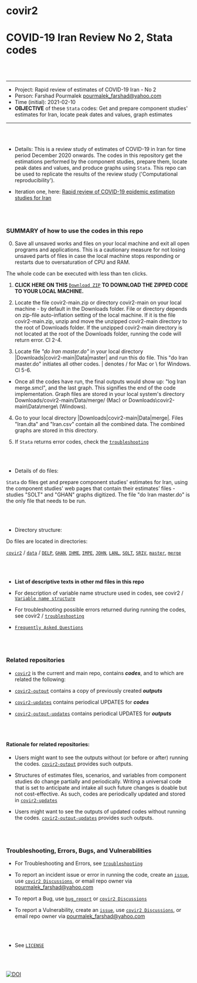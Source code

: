 # covir2

# COVID-19 Iran Review No 2, Stata codes

<br/><br/>


********************************************************************************************************************************************
* Project: Rapid review of estimates of COVID-19 Iran - No 2
* Person: Farshad Pourmalek pourmalek_farshad@yahoo.com
* Time (initial): 2021-02-10
* **OBJECTIVE** of these `Stata` codes: Get and prepare component studies' estimates for Iran, locate peak dates and values, graph estimates
********************************************************************************************************************************************

<br/><br/>


* Details: This is a review study of estimates of COVID-19 in Iran for time period December 2020 onwards. The codes in this repository get the estimations performed by the component studies, prepare them, locate peak dates and values, and produce graphs using `Stata`. This repo can be used to replicate the results of the review study ('Computational reproducibility').


* Iteration one, here: [Rapid review of COVID-19 epidemic estimation studies for Iran]( https://bmcpublichealth.biomedcentral.com/articles/10.1186/s12889-021-10183-3)

<br/><br/>



### SUMMARY of how to use the codes in this repo

0. Save all unsaved works and files on your local machine and exit all open programs and applications. This is a cautionary measure for not losing unsaved parts of files in case the local machine stops responding or restarts due to oversaturation of CPU and RAM. 

The whole code can be executed with less than ten clicks. 

1. **CLICK HERE ON THIS**  [`Download ZIP`](https://github.com/pourmalek/covir2/archive/refs/heads/main.zip) **TO DOWNLOAD THE ZIPPED CODE TO YOUR LOCAL MACHINE.**

2. Locate the file covir2-main.zip or directory covir2-main on your local machine - by default in the Downloads folder. File or directory depends on zip-file auto-inflation setting of the local machine. If it is the file covir2-main.zip, unzip and move the unzipped covir2-main directory to the root of Downloads folder. If the unzipped covir2-main directory is not located at the root of the Downloads folder, running the code will return error. Cl 2-4.

3. Locate file *"do Iran master.do"* in your local directory |Downloads|covir2-main|Data|master| and run this do file. This "do Iran master.do" initiates all other codes. | denotes / for Mac or \ for Windows. Cl 5-6.

- Once all the codes have run, the final outputs would show up: "log Iran merge.smcl", and the last graph. This signifies the end of the code implementation. Graph files are stored in your local system's directory Downloads/covir2-main/Data/merge/ (Mac) or Downloads\covir2-main\Data\merge\ (Windows).

4. Go to your local directory |Downloads|covir2-main|Data|merge|. Files "Iran.dta" and "Iran.csv" contain all the combined data. The combined graphs are stored in this directory. 

5. If `Stata` returns error codes, check the [`troubleshooting`](https://github.com/pourmalek/covir2/blob/main/Troubleshooting.md)

<br/><br/>

* Details of do files:

`Stata` do files get and prepare component studies' estimates for Iran, using the component studies' web pages that contain their estimates’ files - studies "SOLT" and "GHAN" graphs digitized. The file "do Iran master.do" is the only file that needs to be run. 

<br/><br/>


* Directory structure:

Do files are located in directories: 

[`covir2`](https://github.com/pourmalek/covir2) / [`data`](https://github.com/pourmalek/covir2/tree/main/Data) / [`DELP`](https://github.com/pourmalek/covir2/tree/main/Data/DELP), [`GHAN`](https://github.com/pourmalek/covir2/tree/main/Data/GHAN), [`IHME`](https://github.com/pourmalek/covir2/tree/main/Data/IHME), [`IMPE`](https://github.com/pourmalek/covir2/tree/main/Data/IMPE), [`JOHN`](https://github.com/pourmalek/covir2/tree/main/Data/JOHN), [`LANL`](https://github.com/pourmalek/covir2/tree/main/Data/LANL), [`SOLT`](https://github.com/pourmalek/covir2/tree/main/Data/SOLT), [`SRIV`](https://github.com/pourmalek/covir2/tree/main/Data/SRIV), [`master`](https://github.com/pourmalek/covir2/tree/main/Data/master), [`merge`](https://github.com/pourmalek/covir2/tree/main/Data/merge)

<br/><br/>


* **List of descriptive texts in other md files in this repo**

* For description of variable name structure used in codes, see covir2 / [`Variable name structure`](https://github.com/pourmalek/covir2/blob/main/Variable%20name%20structure.md)

* For troubleshooting possible errors returned during running the codes, see covir2 / [`troubleshooting`](https://github.com/pourmalek/covir2/blob/main/Troubleshooting.md)

* [`Frequently Asked Questions`](https://github.com/pourmalek/covir2/blob/main/FAQs.md)

<br/><br/>

### Related repositories 
* [`covir2`](https://github.com/pourmalek/covir2) is the current and main repo, contains **_codes_**, and to which are related the following:

* [`covir2-output`](https://github.com/pourmalek/covir2-output) contains a copy of previously created **_outputs_**

* [`covir2-updates`](https://github.com/pourmalek/covir2-updates) contains periodical UPDATES for **_codes_**

* [`covir2-output-updates`](https://github.com/pourmalek/covir2-output-updates) contains periodical UPDATES for **_outputs_**

<br/><br/>

#### Rationale for related repositories:

* Users might want to see the outputs without (or before or after) running the codes. [`covir2-output`](https://github.com/pourmalek/covir2-output) provides such outputs.

* Structures of estimates files, scenarios, and variables from component studies do change partially and periodically. Writing a universal code that is set to anticipate and intake all such future changes is doable but not cost-effective. As such, codes are periodically updated and stored in [`covir2-updates`](https://github.com/pourmalek/covir2-updates)

*  Users might want to see the outputs of updated codes without running the codes. [`covir2-output-updates`](https://github.com/pourmalek/covir2-output-updates) provides such outputs.


<br/><br/>

### Troubleshooting, Errors, Bugs, and Vulnerabilities

* For Troubleshooting and Errors, see [`troubleshooting`](https://github.com/pourmalek/covir2/blob/main/Troubleshooting.md)

* To report an incident issue or error in running the code, create an [`issue`](https://github.com/pourmalek/covir2/issues), use [`covir2 Discussions`](https://github.com/pourmalek/covir2/discussions), or email repo owner via pourmalek_farshad@yahoo.com

* To report a Bug, use [`bug_report`](https://github.com/pourmalek/covir2/blob/main/.github/ISSUE_TEMPLATE/bug_report.md) or [`covir2 Discussions`](https://github.com/pourmalek/covir2/discussions)

* To report a Vulnerability, create an [`issue`](https://github.com/pourmalek/covir2/issues), use [`covir2 Discussions`](https://github.com/pourmalek/covir2/discussions), or email repo owner via pourmalek_farshad@yahoo.com

<br/><br/>


* See [`LICENSE`](https://github.com/pourmalek/covir2/blob/main/LICENSE)

<br/><br/>

[![DOI](https://zenodo.org/badge/344389637.svg)](https://zenodo.org/badge/latestdoi/344389637)




